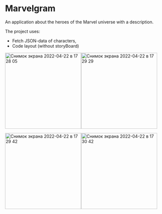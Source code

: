 # Marvelgram
An application about the heroes of the Marvel universe with a description.

The project uses:
+ Fetch JSON-data of characters,
+ Code layout (without storyBoard)

<img width="250" alt="Снимок экрана 2022-04-22 в 17 28 05" src="https://user-images.githubusercontent.com/95176430/167131595-cd2815b4-2151-4e75-a279-e051c86a67cf.png"><img width="250" alt="Снимок экрана 2022-04-22 в 17 29 29" src="https://user-images.githubusercontent.com/95176430/167131616-1486cc0e-45e6-4ee7-aff2-63b739155772.png">

<img width="250" alt="Снимок экрана 2022-04-22 в 17 29 42" src="https://user-images.githubusercontent.com/95176430/167132242-be490b86-d42c-4ff5-a396-57b843fbf29d.png"><img width="250" alt="Снимок экрана 2022-04-22 в 17 30 42" src="https://user-images.githubusercontent.com/95176430/167131631-9cb9cf92-959f-423f-b34c-50f36039d8f3.png">

